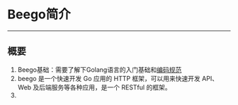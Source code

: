 # Beego**简介**

---

## 概要

1. Beego基础：需要了解下Golang语言的入门基础和[编码规范](https://studygolang.com/articles/2059)
2. beego 是一个快速开发 Go 应用的 HTTP 框架，可以用来快速开发 API、Web 及后端服务等各种应用，是一个 RESTful 的框架。
3. 




